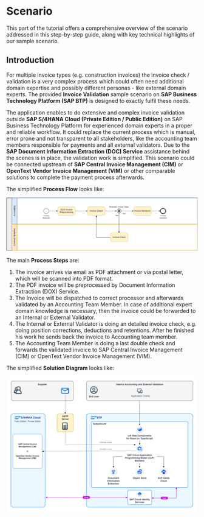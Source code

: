 # Scenario

This part of the tutorial offers a comprehensive overview of the scenario addressed in this step-by-step guide, along with key technical highlights of our sample scenario.

## Introduction

For multiple invoice types (e.g. construction invoices) the invoice check / validation is a very complex process which could often need additional domain expertise and possibly different personas - like external domain experts. The provided **Invoice Validation** sample scenario on **SAP Business Technology Platform (SAP BTP)** is designed to exactly fulfil these needs.

The application enables to do extensive and complex invoice validation outside **SAP S/4HANA Cloud (Private Edition / Public Edition)** on SAP Business Technology Platform for experienced domain experts in a proper and reliable workflow. It could replace the current process which is manual, error prone and not transparent to all stakeholders, like the accounting team members responsible for payments and all external validators. Due to the **SAP Document Information Extraction (DOC) Service** assistance behind the scenes is in place, the validation work is simplified. This scenario could be connected upstream of **SAP Central Invoice Management (CIM)** or **OpenText Vendor Invoice Management (VIM)** or other comparable solutions to complete the payment process afterwards.

The simplified **Process Flow** looks like:

[<img src="images\Process_Flow.png" width="1200"/>](images\Process_Flow.png?raw=true)

The main **Process Steps** are:

1. The invoice arrives via email as PDF attachment or via postal letter, which will be scanned into PDF format.
2. The PDF invoice will be preprocessed by Document Information Extraction (DOX) Service.
3. The Invoice will be dispatched to correct processor and afterwards validated by an Accounting Team Member. In case of additional expert domain knowledge is necessary, then the invoice could be forwarded to an Internal or External Validator.
4. The Internal or External Validator is doing an detailed invoice check, e.g. doing position corrections, deductions and retentions. After he finished his work he sends back the invoice to Accounting team member.
5. The Accounting Team Member is doing a last double check and forwards the validated invoice to SAP Central Invoice Management (CIM) or OpenText Vendor Invoice Management (VIM).

The simplified **Solution Diagram** looks like:

[<img src="images\Solution_Diagram.png" width="1200"/>](images\Solution_Diagram.png?raw=true)
